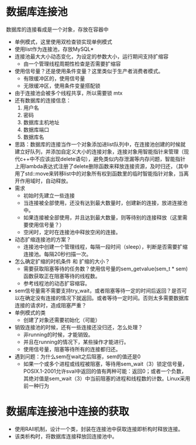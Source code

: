 # 数据库连接池

数据库的连接看成是一个对象，存放在容器中

- 单例模式，这里使用双检查锁实现单例模式
- 使用list作为连接池，存放MySQL*
- 连接池最大大小动态变化，为设定的参数大小，运行期间支持扩缩容   
  - 由一个管理线程周期性检查是否需要扩缩容
- 使用信号量？还是使用条件变量？这里类似于生产者消费者模式。
  - 有限缓冲区的，使用信号量
  - 无限缓冲区，使用条件变量搭配锁
- 由于连接池会被多个线程共享，所以需要锁 mtx
- 还有数据库的连接信息：
  1. 用户名
  2. 密码
  3. 数据库主机地址
  4. 数据库端口
  5. 数据库名
- 思路：数据库的连接当作一个对象添加进list队列中，在连接池创建的时候就建立好队列，并添加自定义大小的连接对象，连接对象用智能指针来管理（现代c++中不应该出现delete语句），避免类似内存泄漏等内存问题，智能指针上用lambda表达式注册了delete删除函数来释放连接资源，及时归还，（其中用了std::move来转移list中的对象所有权到函数里的临时智能指针对象，当离开作用域时，自动释放。
- 需求
  - 初始时先建立一些连接
  - 当连接被全部使用，还没有达到最大数量时，创建新的连接，放进连接池中。
  - 如果连接被全部使用，并且达到最大数量，则等待别的连接释放（这里需要使用信号量？）
  - 空闲时，定时在连接池中释放空闲的连接。
- 动态扩缩连接池的方案？
  - 连接池中创建一个管理线程，每隔一段时间（sleep），判断是否需要扩缩连接池。每隔20秒扫描一次。
- 怎么确定扩缩的时机条件 和 扩缩的大小？
  - 需要获取阻塞等待的任务数？使用信号量的sem_getvalue(sem_t * sem)函数获取正在阻塞等待的线程数。
  - 参考线程池的动态扩容缩容。
- sem信号量需不需要支持try_wait，或者阻塞等待一定的时间后返回？是否可以在确定没有连接的情况下就返回。或者等待一定时间。否则太多需要数据库连接的请求时，造成阻塞严重？
- 单例模式的类
  - 创建了对象还需要初始化（可能）
- 销毁连接池的时候，还有一些连接还没归还，怎么处理？
  - 非running的时候，才能销毁。
  - 并且在running的情况下，某些操作才能进行。
  - 使用信号量，阻塞等待所有的连接都归还。
- 遇到问题：为什么sem在wait之后阻塞，sem的值还是0
  - 如果一个或多个进程或线程被阻塞，等待用sem_wait（3）锁定信号量，POSIX.1-2001允许sval中返回的值有两种可能：返回0；或者一个负数，其绝对值是sem_wait（3）中当前阻塞的进程和线程数的计数。Linux采用前一种行为



# 数据库连接池中连接的获取 

- 使用RAII机制，设计一个类，封装在连接池中获取连接即析构时释放连接。
- 该类析构时，将数据库连接释放回连接池中。



